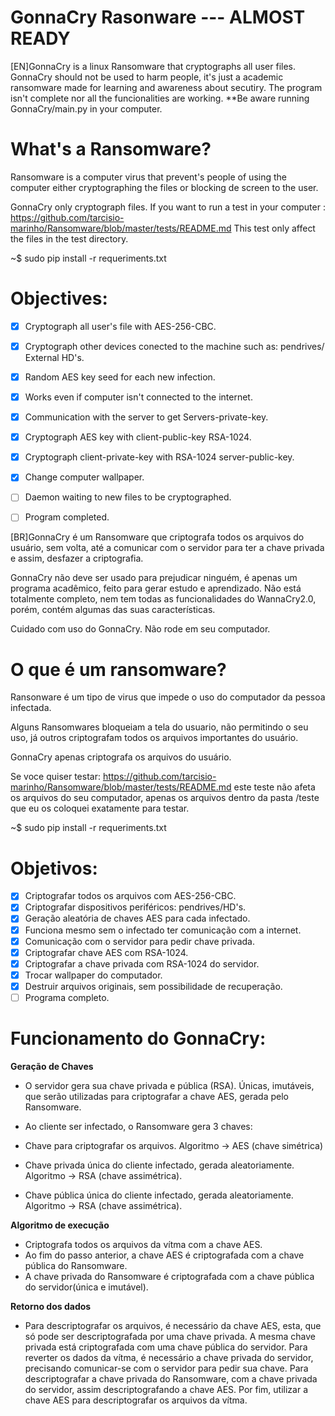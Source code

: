 # GonnaCry Rasonware --- ALMOST READY
[EN]GonnaCry is a linux Ransomware that cryptographs all user files.
GonnaCry should not be used to harm people, it's just a academic ransomware made for learning and awareness about secutiry.
The program isn't complete nor all the funcionalities are working.
**Be aware running GonnaCry/main.py in your computer.

# What's a Ransomware?
Ransomware is a computer virus that prevent's people of using the computer either cryptographing the files or blocking de screen to the user.

GonnaCry only cryptograph files.
If you want to run a test in your computer : https://github.com/tarcisio-marinho/Ransomware/blob/master/tests/README.md
This test only affect the files in the test directory.

~$ sudo pip install -r requeriments.txt

# Objectives:
- [x] Cryptograph all user's file with AES-256-CBC.
- [x] Cryptograph other devices conected to the machine such as: pendrives/ External HD's.
- [x] Random AES key seed for each new infection.
- [x] Works even if computer isn't connected to the internet.
- [x] Communication with the server to get Servers-private-key.
- [x] Cryptograph AES key with client-public-key RSA-1024.
- [x] Cryptograph client-private-key with RSA-1024 server-public-key.
- [x] Change computer wallpaper.
- [ ] Daemon waiting to new files to be cryptographed.
- [ ] Program completed.


[BR]GonnaCry é um Ransomware que criptografa todos os arquivos do usuário, sem volta, até a comunicar com o servidor para ter a chave privada e assim, desfazer a criptografia.

GonnaCry não deve ser usado para prejudicar ninguém, é apenas um programa acadêmico, feito para gerar estudo e aprendizado.
Não está totalmente completo, nem tem todas as funcionalidades do WannaCry2.0, porém, contém algumas das suas características.

Cuidado com uso do GonnaCry. Não rode em seu computador.

# O que é um ransomware?
Ransonware é um tipo de virus que impede o uso do computador da pessoa infectada.

Alguns Ransomwares bloqueiam a tela do usuario, não permitindo o seu uso, já outros criptografam todos os arquivos importantes do usuário.

GonnaCry apenas criptografa os arquivos do usuário.




Se voce quiser testar: https://github.com/tarcisio-marinho/Ransomware/blob/master/tests/README.md
este teste não afeta os arquivos do seu computador, apenas os arquivos dentro da pasta /teste que eu os coloquei exatamente para testar.

~$ sudo pip install -r requeriments.txt


# Objetivos:
- [x] Criptografar todos os arquivos com AES-256-CBC.
- [x] Criptografar dispositivos periféricos: pendrives/HD's.
- [x] Geração aleatória de chaves AES para cada infectado.
- [x] Funciona mesmo sem o infectado ter comunicação com a internet.
- [x] Comunicação com o servidor para pedir chave privada.
- [x] Criptografar chave AES com RSA-1024.
- [x] Criptografar a chave privada com RSA-1024 do servidor.
- [x] Trocar wallpaper do computador.
- [x] Destruir arquivos originais, sem possibilidade de recuperação.
- [ ] Programa completo.

# Funcionamento do GonnaCry: 
**Geração de Chaves**
- O servidor gera sua chave privada e pública (RSA). Únicas, imutáveis, que serão utilizadas para criptografar a chave AES, gerada pelo Ransomware.

- Ao cliente ser infectado, o Ransomware gera 3 chaves:
- Chave para criptografar os arquivos. Algoritmo -> AES (chave simétrica)
- Chave privada única do cliente infectado, gerada aleatoriamente. Algoritmo -> RSA (chave assimétrica).
- Chave pública única do cliente infectado, gerada aleatoriamente. Algoritmo -> RSA (chave assimétrica).

**Algoritmo de execução**
- Criptografa todos os arquivos da vítma com a chave AES.
- Ao fim do passo anterior, a chave AES é criptografada com a chave pública do Ransomware.
- A chave privada do Ransomware é criptografada com a chave pública do servidor(única e imutável).

**Retorno dos dados**
- Para descriptografar os arquivos, é necessário da chave AES, esta, que só pode ser descriptografada por uma chave privada. A mesma chave privada está criptografada com uma chave pública do servidor. Para reverter os dados da vítma, é necessário a chave privada do servidor, precisando comunicar-se com o servidor para pedir sua chave. Para descriptografar a chave privada do Ransomware, com a chave privada do servidor, assim descriptografando a chave AES. Por fim, utilizar a chave AES para descriptografar os arquivos da vítma.
